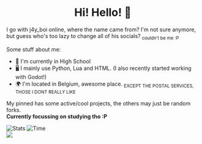 <h1 align="center">Hi! Hello! 👋</h1>
I go with j4y_boi online, where the name came from? I'm not sure anymore,   
but guess who's too lazy to change all of his socials? <sub>couldn't be me :P</sub>  

Some stuff about me:
- 🏫 I'm currently in High School
- 🖥️ I mainly use Python, Lua and HTML. (I also recently started working with Godot!)
- 🌍 I'm located in Belgium, awesome place. <sub>EXCEPT THE POSTAL SERVICES, THOSE I DONT REALLY LIKE</sub>

My pinned has some active/cool projects, the others may just be random forks.  
**Currently focussing on studying tho :P**

![Stats](https://github-readme-stats.vercel.app/api?username=j4y-boi&theme=transparent)
![Time](https://github-readme-stats.hackclub.dev/api/wakatime?username=3697&api_domain=hackatime.hackclub.com&&custom_title=Hackatime+Stats&layout=compact&cache_seconds=0&langs_count=8&theme=tokyonight
)  
![](https://komarev.com/ghpvc/?username=j4y-boi&style=flat&color=orange)
